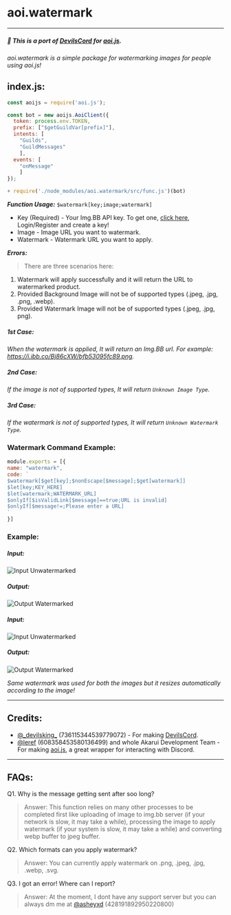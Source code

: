 # aoi.watermark
___
##### 🌟 This is a port of [DevilsCord](https://www.npmjs.com/package/devilscord) for [aoi.js](https://www.npmjs.com/package/aoi.js).
_aoi.watermark is a simple package for watermarking images for people using aoi.js!_


## index.js:

```js
const aoijs = require('aoi.js');

const bot = new aoijs.AoiClient({
  token: process.env.TOKEN,
  prefix: ["$getGuildVar[prefix]"],
  intents: [
    "Guilds",
    "GuildMessages"
    ],
  events: [
    "onMessage"
    ]
});

+ require('./node_modules/aoi.watermark/src/func.js')(bot)
```

***Function Usage:***
`$watermark[key;image;watermark]`

- Key (Required) - Your Img.BB API key. To get one, [click here](https://api.imgbb.com/), Login/Register and create a key!
- Image - Image URL you want to watermark.
- Watermark - Watermark URL you want to apply.

***Errors:***

> There are three scenarios here:
1. Watermark will apply successfully and it will return the URL to watermarked product.
2. Provided Background Image will not be of supported types (.jpeg, .jpg, .png, .webp).
3. Provided Watermark Image will not be of supported types (.jpeg, .jpg, png).

##### 1st Case:
_When the watermark is applied, It will return an Img.BB url. For example: https://i.ibb.co/Bj86cXW/bfb53095fc89.png._
##### 2nd Case:
_If the image is not of supported types, It will return `Unknown Image Type`._
##### 3rd Case:
_If the watermark is not of supported types, It will return `Unknown Watermark Type`._
### Watermark Command Example:
```js
module.exports = [{
name: "watermark",
code: `
$watermark[$get[key];$nonEscape[$message];$get[watermark]]
$let[key;KEY_HERE]
$let[watermark;WATERMARK_URL]
$onlyIf[$isValidLink[$message]==true;URL is invalid]
$onlyIf[$message!=;Please enter a URL]
`
}]
```

### Example:
##### Input:
![Input Unwatermarked](https://media.discordapp.net/attachments/1015072136794214450/1091393072472006797/AsheyXD_Profile_Picture_PFP_-_Red.png?width=473&height=473)
##### Output:
![Output Watermarked](https://i.ibb.co/Bj86cXW/bfb53095fc89.png)
##### Input:
![Input Unwatermarked](https://cdn.discordapp.com/attachments/1015072136794214450/1091393073013075978/Ashey_Banner_Rxmorse.png)
##### Output:
![Output Watermarked](https://i.ibb.co/HB2Mv52/e19d8488f08b.png)

_Same watermark was used for both the images but it resizes automatically according to the image!_
___
## Credits:
- [@\_devilsking\_](https://www.npmjs.com/~devilsking) (736115344539779072) - For making [DevilsCord](https://www.npmjs.com/package/devilscord).
- [@leref](https://www.npmjs.com/~leref) (608358453580136499) and whole Akarui Development Team - For making [aoi.js](https://www.npmjs.com/package/aoi.js), a great wrapper for interacting with Discord.
___

## FAQs:

Q1. Why is the message getting sent after soo long?
> Answer:  This function relies on many other processes to be completed first like uploading of image to img.bb server (if your network is slow, it may take a while), processing the image to apply watermark (if your system is slow, it may take a while) and converting webp buffer to jpeg buffer.

Q2. Which formats can you apply watermark?
> Answer: You can currently apply watermark on .png, .jpeg, .jpg, .webp, .svg.

Q3. I got an error! Where can I report?
> Answer: At the moment, I dont have any support server but you can always dm me at [@asheyxd](https://discordapp.com/users/428191892950220800) (428191892950220800)
